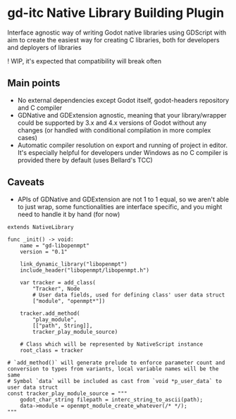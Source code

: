 # gd-itc Native Library Building Plugin
Interface agnostic way of writing Godot native libraries using GDScript
with aim to create the easiest way for creating C libraries, both for developers and deployers of libraries

! WIP, it's expected that compatibility will break often

## Main points
- No external dependencies except Godot itself, godot-headers repository and C compiler
- GDNative and GDExtension agnostic, meaning that your library/wrapper could be supported by 3.x and 4.x versions of Godot without any changes (or handled with conditional compilation in more complex cases)
- Automatic compiler resolution on export and running of project in editor. It's especially helpful for developers under Windows as no C compiler is provided there by default (uses Bellard's TCC)

## Caveats
- APIs of GDNative and GDExtension are not 1 to 1 equal, so we aren't able to just wrap, some functionalities are interface specific, and you might need to handle it by hand (for now)

```GDScript
extends NativeLibrary

func _init() -> void:
    name = "gd-libopenmpt"
    version = "0.1"

    link_dynamic_library("libopenmpt")
    include_header("libopenmpt/libopenmpt.h")

    var tracker = add_class(
        "Tracker", Node
        # User data fields, used for defining class' user data struct
        ["module", "openmpt*"])

    tracker.add_method(
        "play_module",
        [["path", String]],
        tracker_play_module_source)

    # Class which will be represented by NativeScript instance
    root_class = tracker

# `add_method()` will generate prelude to enforce parameter count and conversion to types from variants, local variable names will be the same
# Symbol `data` will be included as cast from `void *p_user_data` to user data struct
const tracker_play_module_source = """
    godot_char_string filepath = interc_string_to_ascii(path);
    data->module = openmpt_module_create_whatever(/* */);
"""
```
